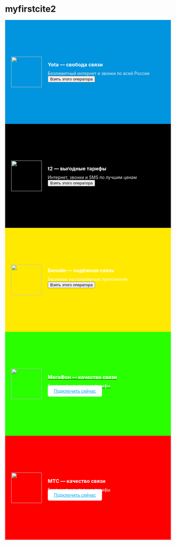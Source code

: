 # myfirstcite2

<!DOCTYPE html>
<div class="operator-ad yota" style="width:100%; max-width:720px; height:300px; background-color:#0095DE; display:flex; flex-direction:row; align-items:center; padding:20px;">
    <img src="https://avatars.mds.yandex.net/i?id=ffbc93bdf0521d1f4ca5ef1bcad0d9193a9805c4-5886377-images-thumbs&n=13" style="width:100px; height:auto;">
    <div style="margin-left:20px;">
        <h3 style="color:white; margin:0;">Yota — свобода связи</h3>
        <p style="color:#eee; margin:10px 0 0;">Безлимитный интернет и звонки по всей России</p>
        <a href="www.yota.ru" class="button-style"><button>Взять этого оператора</button></a>
         </div>
</div>



<div class="operator-ad t2" style="width:100%; max-width:720px; height:300px; background-color:#000000; display:flex; flex-direction:row; align-items:center; padding:20px;">
    <img src="https://avatars.mds.yandex.net/i?id=48aee5b46f14a9a892413bbfb7f62b76e393c7e8-5349333-images-thumbs&n=13" style="width:100px; height:auto;">
    <div style="margin-left:20px;">
        <h3 style="color:white; margin:0;">t2 — выгодные тарифы</h3>
        <p style="color:#eee; margin:10px 0 0;">Интернет, звонки и SMS по лучшим ценам</p>
        <a href="t2.ru" class="button-style"><button>Взять этого оператора</button></a>
    </div>
</div>



<div class="operator-ad beeline" style="width:100%; max-width:720px; height:300px; background-color:#FFE900; display:flex; flex-direction:row; align-items:center; padding:20px;">
    <img src="https://avatars.mds.yandex.net/i?id=b4f33edabebc26ede7083f87b6feab5421e7eea7-4504543-images-thumbs&n=13" style="width:100px; height:auto;">
    <div style="margin-left:20px;">
        <h3 style="color:white; margin:0;">Билайн — надёжная связь</h3>
        <p style="color:#fff; margin:10px 0 0;">Безлимит на популярные приложения</p>
        <a href="beeline.ru" class="button-style"><button>Взять этого оператора</button></p>
    </div>
</div>



<div class="operator-ad megafon" style="width:100%; max-width:720px; height:300px; background-color:#2AFF00; display:flex; flex-direction:row; align-items:center; padding:20px;">
    <img src="https://avatars.mds.yandex.net/i?id=4b0f6a5ea11c3a6d0d86cb5cbe7a93f991b093f9-16497261-images-thumbs&n=13" style="width:100px; height:auto;">
    <div style="margin-left:20px;">
        <h3 style="color:white; margin:0;">МегаФон — качество связи</h3>
        <p style="color:#fff; margin:10px 0 0;">Безлимит и выгодные тарифы</p>
        <a href="megafon.ru" style="background-color:#fff; color:#00A8EF; padding:10px 20px; border-radius:5px;">Подключить сейчас</a>
    </div>
</div>



<div class="operator-ad mts" style="width:100%; max-width:720px; height:300px; background-color:#FF0000; display:flex; flex-direction:row; align-items:center; padding:20px;">
    <img src="https://avatars.mds.yandex.net/i?id=b57949eb67ffe1980b3f5b98644d1eef6139ddc8-16118540-images-thumbs&n=13" style="width:100px; height:auto;">
    <div style="margin-left:20px;">
     <h3 style="color:white; margin:0;">МТС — качество связи</h3>
        <p style="color:#fff; margin:10px 0 0;">Безлимит и выгодные тарифы</p>
        <a href="mts.ru" style="background-color:#fff; color:#00A8EF; padding:10px 20px; border-radius:5px;">Подключить сейчас</a>
    </div>
</div>